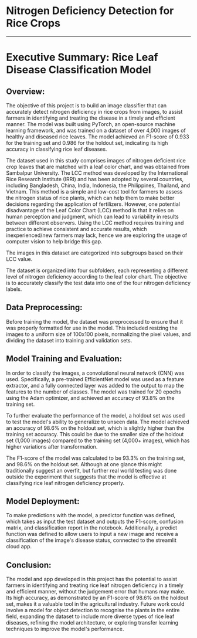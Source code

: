 # Nitrogen Deficiency Detection for Rice Crops
---

# Executive Summary: Rice Leaf Disease Classification Model

## Overview:
The objective of this project is to build an image classifier that can accurately detect nitrogen deficiency in rice crops from images, to assist farmers in identifying and treating the disease in a timely and efficient manner. The model was built using PyTorch, an open-source machine learning framework, and was trained on a dataset of over 4,000 images of healthy and diseased rice leaves. The model achieved an F1-score of 0.933 for the training set and 0.986 for the holdout set, indicating its high accuracy in classifying rice leaf diseases.

The dataset used in this study comprises images of nitrogen deficient rice crop leaves that are matched with a leaf color chart, and was obtained from Sambalpur University. The LCC method was developed by the International Rice Research Institute (IRRI) and has been adopted by several countries, including Bangladesh, China, India, Indonesia, the Philippines, Thailand, and Vietnam. This method is a simple and low-cost tool for farmers to assess the nitrogen status of rice plants, which can help them to make better decisions regarding the application of fertilizers. However, one potential disadvantage of the Leaf Color Chart (LCC) method is that it relies on human perception and judgment, which can lead to variability in results between different observers. Using the LCC method requires training and practice to achieve consistent and accurate results, which inexperienced/new farmers may lack, hence we are exploring the usage of computer vision to help bridge this gap.

The images in this dataset are categorized into subgroups based on their LCC value.

The dataset is organized into four subfolders, each representing a different level of nitrogen deficiency according to the leaf color chart. The objective is to accurately classify the test data into one of the four nitrogen deficiency labels.

## Data Preprocessing:
Before training the model, the dataset was preprocessed to ensure that it was properly formatted for use in the model. This included resizing the images to a uniform size of 100x100 pixels, normalizing the pixel values, and dividing the dataset into training and validation sets.

## Model Training and Evaluation:
In order to classify the images, a convolutional neural network (CNN) was used. Specifically, a pre-trained EfficientNet model was used as a feature extractor, and a fully connected layer was added to the output to map the features to the number of classes. The model was trained for 20 epochs using the Adam optimizer, and achieved an accuracy of 93.8% on the training set.

To further evaluate the performance of the model, a holdout set was used to test the model's ability to generalize to unseen data. The model achieved an accuracy of 98.6% on the holdout set, which is slightly higher than the training set accuracy. This could be due to the smaller size of the holdout set (1,000 images) compared to the training set (4,000+ images), which has higher variations after transformation.

The F1-score of the model was calculated to be 93.3% on the training set, and 98.6% on the holdout set. Although at one glance this might traditionally suggest an overfit, but further real world testing was done outside the experiment that suggests that the model is effective at classifying rice leaf nitrogen deficiency properly.

## Model Deployment:
To make predictions with the model, a predictor function was defined, which takes as input the test dataset and outputs the F1-score, confusion matrix, and classification report in the notebook. Additionally, a predict function was defined to allow users to input a new image and receive a classification of the image's disease status, connected to the streamlit cloud app.

## Conclusion:
The model and app developed in this project has the potential to assist farmers in identifying and treating rice leaf nitrogen deficiency in a timely and efficient manner, without the judgement error that humans may make. Its high accuracy, as demonstrated by an F1-score of 98.6% on the holdout set, makes it a valuable tool in the agricultural industry. Future work could involve a model for object detection to recognise the plants in the entire field, expanding the dataset to include more diverse types of rice leaf diseases, refining the model architecture, or exploring transfer learning techniques to improve the model's performance. 
